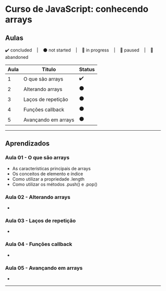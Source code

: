 # Curso de JavaScript: conhecendo arrays

## Aulas
<p>
  ✔️ concluded &nbsp;&nbsp;&nbsp;|&nbsp;&nbsp;&nbsp;
  ⚫ not started &nbsp;&nbsp;&nbsp;|&nbsp;&nbsp;&nbsp;
  🔵 in progress &nbsp;&nbsp;&nbsp;|&nbsp;&nbsp;&nbsp;
  🔶 paused &nbsp;&nbsp;&nbsp;|&nbsp;&nbsp;&nbsp;
  🔴 abandoned 
</p>

| Aula | Titulo | Status |
| --- | --- | --- |
| 1 | O que são arrays  | ✔️ |
| 2 | Alterando arrays | ⚫ |
| 3 | Laços de repetição | ⚫ |
| 4 | Funções callback | ⚫ |
| 5 | Avançando em arrays | ⚫ |

---

## Aprendizados

### Aula 01 - O que são arrays 
<ul>
  <li>As características principais de arrays</li>
  <li>Os conceitos de elemento e índice</li>
  <li>Como utilizar a propriedade .length</li>
  <li>Como utilizar os métodos .push() e .pop()</li>
</ul>

### Aula 02 - Alterando arrays
<ul>
  <li></li>
</ul>

### Aula 03 - Laços de repetição
<ul>
  <li></li>
</ul>

### Aula 04 - Funções callback
<ul>
  <li></li>
</ul>

### Aula 05 - Avançando em arrays
<ul>
  <li></li>
</ul>

---
